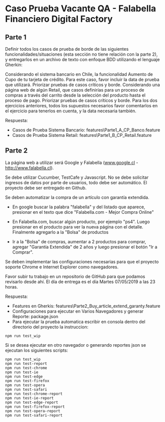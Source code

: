 # Caso Prueba Vacante QA - Falabella Financiero Digital Factory

## Parte 1

Definir todos los casos de prueba de borde  de las siguientes funcionalidades/situaciones (esta sección no tiene relación con la parte 2), y entregarlos en un archivo de texto con enfoque BDD utilizando el lenguaje Gherkin:

Considerando el sistema bancario en Chile, la funcionalidad Aumento de Cupo de tu tarjeta de crédito. Para este caso, favor incluir la data de prueba que utilizará. Priorizar pruebas de casos críticos y borde.
Considerando una página web de algún Retail, que casos definirías para un proceso de compras a través del carrito desde la selección del producto hasta el proceso de pago. Priorizar pruebas de casos críticos y borde.
Para los dos ejercicios anteriores, todos los supuestos necesarios favor comentarlos en el ejercicio para tenerlos en cuenta, y la data necesaria también.

Respuesta: 
- Casos de Prueba Sistema Bancario: features\Parte1_A_CP_Banco.feature
- Casos de Prueba Sistema Retail: features\Parte1_B_CP_Retail.feature

## Parte 2

La página web a utilizar será Google y Falabella (www.google.cl - http://www.falabella.cl).

Se debe utilizar Cucumber, TestCafe y Javascript. No se debe solicitar ingresos de datos por parte de usuarios, todo debe ser automático. El proyecto debe ser entregado en Github.

Se deben automatizar la compra de un artículo con garantía extendida.

- En google buscar la palabra "falabella" y del listado que aparece, presionar en el texto que dice "Falabella.com - Mejor Compra Online"

- En Falabella.com, buscar algún producto, por ejemplo "ps4". Luego presionar en el producto para ver la nueva página con el detalle. Finalmente agregarlo a la "Bolsa" de productos

- Ir a la "Bolsa" de compras, aumentar a 2 productos para comprar, agregar "Garantía Extendida" de 2 años y luego presionar el botón "Ir a Comprar". 

Se deben implementar las configuraciones necesarias para que el proyecto soporte Chrome e Internet Explorer como navegadores. 

Favor subir tu trabajo en un repositorio de GitHub para que podamos revisarlo desde ahí. El día de entrega es el día Martes 07/05/2019 a las 23 horas. 

Respuesta:
- Features en Gherkis: features\Parte2_Buy_article_extend_garanty.feature
- Configuraciones para ejecutar en Varios Navegadores y generar Reporte: package.json
- Para ejecutar la prueba automatica escribir en consola dentro del directorio del proyecto la instruccion: 
```
npm run test_wip
```

Si se desea ejecutar en otro navegador o generando reportes json se ejecutan los siguientes scripts: 

```
npm run test_wip
npm run test-report
npm run test-chrome
npm run test-ie
npm run test-edge
npm run test-firefox
npm run test-opera
npm run test-safari
npm run test-chrome-report
npm run test-ie-report
npm run test-edge-report
npm run test-firefox-report
npm run test-opera-report
npm run test-safari-report
```